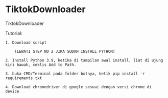 # TiktokDownloader
TiktokDownloader

Tutorial:

    1. Download script

        (LEWATI STEP NO 2 JIKA SUDAH INSTALL PYTHON) 
        
    2. Install Python 3.9, ketika di tampilan awal install, liat di ujung kiri bawah, ceklis Add to Path. 
 
    3. buka CMD/Terminal pada folder botnya, ketik pip install -r requirements.txt
    
    4. Download chromedriver di google sesuai dengan versi chrome di device
    
